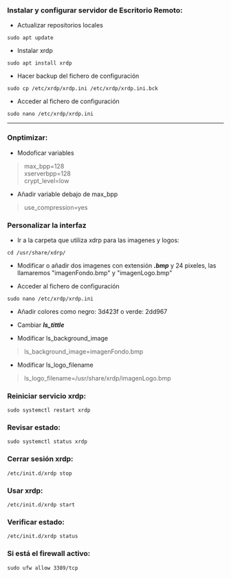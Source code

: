 ### Instalar y configurar servidor de Escritorio Remoto:
* Actualizar repositorios locales
~~~
sudo apt update
~~~

* Instalar xrdp
~~~
sudo apt install xrdp
~~~

* Hacer backup del fichero de configuración
~~~
sudo cp /etc/xrdp/xrdp.ini /etc/xrdp/xrdp.ini.bck
~~~

* Acceder al fichero de configuración
~~~
sudo nano /etc/xrdp/xrdp.ini
~~~

---------------------------------------------------
### Onptimizar:
* Modoficar variables
> max_bpp=128 \
> xserverbpp=128 \
> crypt_level=low

* Añadir variable debajo de max_bpp
> use_compression=yes

### Personalizar la interfaz
* Ir a la carpeta que utiliza xdrp para las imagenes y logos:
~~~
cd /usr/share/xdrp/
~~~

* Modificar o añadir dos imagenes con extensión ***.bmp*** y 24 pixeles, las llamaremos "imagenFondo.bmp" y "imagenLogo.bmp"

* Acceder al fichero de configuración
~~~
sudo nano /etc/xrdp/xrdp.ini
~~~

* Añadir colores como negro: 3d423f o verde: 2dd967

* Cambiar ***ls_tittle***

* Modificar ls_background_image
> ls_background_image=imagenFondo.bmp

* Modificar ls_logo_filename
> ls_logo_filename=/usr/share/xrdp/imagenLogo.bmp

### Reiniciar servicio xrdp:
~~~
sudo systemctl restart xrdp
~~~

### Revisar estado:
~~~
sudo systemctl status xrdp
~~~

### Cerrar sesión xrdp:
~~~
/etc/init.d/xrdp stop
~~~

### Usar xrdp:
~~~
/etc/init.d/xrdp start
~~~

### Verificar estado:
~~~
/etc/init.d/xrdp status
~~~

### Si está el firewall activo:
~~~
sudo ufw allow 3389/tcp
~~~
